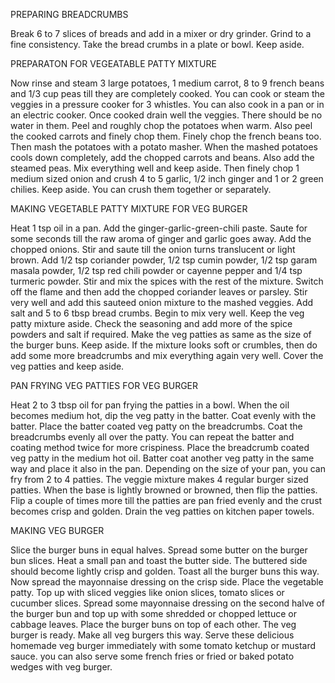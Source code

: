 PREPARING BREADCRUMBS

Break 6 to 7 slices of breads and add in a mixer or dry grinder. Grind to a fine consistency.
Take the bread crumbs in a plate or bowl. Keep aside.

PREPARATON FOR VEGEATABLE PATTY MIXTURE

Now rinse and steam 3 large potatoes, 1 medium carrot, 8 to 9 french beans and 1/3 cup peas till they are completely cooked. You can cook or steam the veggies in a pressure cooker for 3 whistles. You can also cook in a pan or in an electric cooker. Once cooked drain well the veggies. There should be no water in them.
Peel and roughly chop the potatoes when warm. Also peel the cooked carrots and finely chop them. Finely chop the french beans too.
Then mash the potatoes with a potato masher.
When the mashed potatoes cools down completely, add the chopped carrots and beans. Also add the steamed peas.
Mix everything well and keep aside.
Then finely chop 1 medium sized onion and crush 4 to 5 garlic, 1/2 inch ginger and 1 or 2 green chilies. Keep aside. You can crush them together or separately.

MAKING VEGETABLE PATTY MIXTURE FOR VEG BURGER

Heat 1 tsp oil in a pan. Add the ginger-garlic-green-chili paste. Saute for some seconds till the raw aroma of ginger and garlic goes away.
Add the chopped onions. Stir and saute till the onion turns translucent or light brown.
Add 1/2 tsp coriander powder, 1/2 tsp cumin powder, 1/2 tsp garam masala powder, 1/2 tsp red chili powder or cayenne pepper and 1/4 tsp turmeric powder.
Stir and mix the spices with the rest of the mixture.
Switch off the flame and then add the chopped coriander leaves or parsley.
Stir very well and add this sauteed onion mixture to the mashed veggies.
Add salt and 5 to 6 tbsp bread crumbs. Begin to mix very well.
Keep the veg patty mixture aside. Check the seasoning and add more of the spice powders and salt if required.
Make the veg patties as same as the size of the burger buns. Keep aside. If the mixture looks soft or crumbles, then do add some more breadcrumbs and mix everything again very well. Cover the veg patties and keep aside.

PAN FRYING VEG PATTIES FOR VEG BURGER

Heat 2 to 3 tbsp oil for pan frying the patties in a bowl. When the oil becomes medium hot, dip the veg patty in the batter.
Coat evenly with the batter.
Place the batter coated veg patty on the breadcrumbs. Coat the breadcrumbs evenly all over the patty. You can repeat the batter and coating method twice for more crispiness.
Place the breadcrumb coated veg patty in the medium hot oil. Batter coat another veg patty in the same way and place it also in the pan. Depending on the size of your pan, you can fry from 2 to 4 patties. The veggie mixture makes 4 regular burger sized patties.
When the base is lightly browned or browned, then flip the patties.
Flip a couple of times more till the patties are pan fried evenly and the crust becomes crisp and golden.
Drain the veg patties on kitchen paper towels.

MAKING VEG BURGER 

Slice the burger buns in equal halves.
Spread some butter on the burger bun slices.
Heat a small pan and toast the butter side.
The buttered side should become lightly crisp and golden. Toast all the burger buns this way.
Now spread the mayonnaise dressing on the crisp side.
Place the vegetable patty.
Top up with sliced veggies like onion slices, tomato slices or cucumber slices.
Spread some mayonnaise dressing on the second halve of the burger bun and top up with some shredded or chopped lettuce or cabbage leaves.
Place the burger buns on top of each other.
The veg burger is ready. Make all veg burgers this way.
Serve these delicious homemade veg burger immediately with some tomato ketchup or mustard sauce. you can also serve some french fries or fried or baked potato wedges with veg burger.
